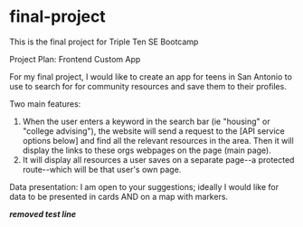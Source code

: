 # final-project
This is the final project for Triple Ten SE Bootcamp

Project Plan: Frontend Custom App

For my final project, I would like to create an app for teens in San Antonio to use to search for for community resources and save them to their profiles. 

Two main features:
1. When the user enters a keyword in the search bar (ie "housing" or "college advising"), the website will send a request to the [API service options below] and find all the relevant resources in the area. Then it will display the links to these orgs webpages on the page (main page). 
2. It will display all resources a user saves on a separate page--a protected route--which will be that user's own page.

Data presentation:
I am open to your suggestions; ideally I would like for data to be presented in cards AND on a map with markers.

***removed test line***